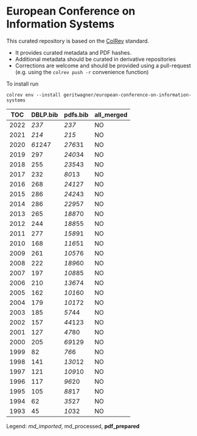 # European Conference on Information Systems

This curated repository is based on the [ColRev](https://github.com/geritwagner/colrev_core) standard.

- It provides curated metadata and PDF hashes.
- Additional metadata should be curated in derivative repositories
- Corrections are welcome and should be provided using a pull-request (e.g. using the `colrev push -r` convenience function)

To install run

```
colrev env --install geritwagner/european-conference-on-information-systems 
```

<!-- TABLE_SUMMARY -->

|TOC           |DBLP.bib        |pdfs.bib        |all_merged      |
|--------------|----------------|----------------|----------------|
|2022          |           *237*|           *237*|              NO|
|2021          |           *214*|           *215*|              NO|
|2020          |         *61*247|         *276*31|              NO|
|2019          |             297|         *240*34|              NO|
|2018          |             255|         *235*43|              NO|
|2017          |             232|          *80*13|              NO|
|2016          |             268|         *241*27|              NO|
|2015          |             286|         *242*43|              NO|
|2014          |             286|         *229*57|              NO|
|2013          |             265|         *188*70|              NO|
|2012          |             244|         *188*55|              NO|
|2011          |             277|         *158*91|              NO|
|2010          |             168|         *116*51|              NO|
|2009          |             261|         *105*76|              NO|
|2008          |             222|         *189*60|              NO|
|2007          |             197|         *108*85|              NO|
|2006          |             210|         *136*74|              NO|
|2005          |             162|         *101*60|              NO|
|2004          |             179|         *101*72|              NO|
|2003          |             185|          *57*44|              NO|
|2002          |             157|         *44*123|              NO|
|2001          |             127|          *47*80|              NO|
|2000          |             205|         *69*129|              NO|
|1999          |              82|           *76*6|              NO|
|1998          |             141|         *130*12|              NO|
|1997          |             121|         *109*10|              NO|
|1996          |             117|          *96*20|              NO|
|1995          |             105|          *88*17|              NO|
|1994          |              62|          *35*27|              NO|
|1993          |              45|          *10*32|              NO|

Legend: *md_imported*, md_processed, **pdf_prepared**
